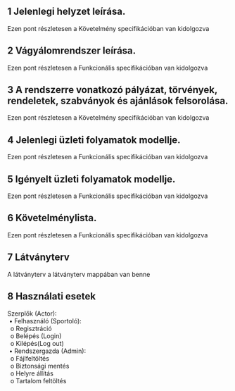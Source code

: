 ## 1 Jelenlegi helyzet leírása.</br>

Ezen pont részletesen a Követelmény specifikációban van kidolgozva

## 2 Vágyálomrendszer leírása.</br>

Ezen pont részletesen a Funkcionális specifikációban van kidolgozva

## 3 A rendszerre vonatkozó pályázat, törvények, rendeletek, szabványok és ajánlások felsorolása.</br>

Ezen pont részletesen a Követelmény specifikációban van kidolgozva

## 4 Jelenlegi üzleti folyamatok modellje.</br>

Ezen pont részletesen a Funkcionális specifikációban van kidolgozva

## 5 Igényelt üzleti folyamatok modellje.</br>

Ezen pont részletesen a Funkcionális specifikációban van kidolgozva

## 6 Követelménylista.</br>

Ezen pont részletesen a Funkcionális specifikációban van kidolgozva

## 7 Látványterv

A látványterv a látványterv mappában van benne

## 8 Használati esetek

Szerplők (Actor):</br>
&nbsp;•	Felhasználó (Sportoló):</br>
&ensp;o	Regisztráció</br>
&ensp;o	Belépés (Login)</br>
&ensp;o	Kilépés(Log out)</br>
&nbsp;•	Rendszergazda (Admin):</br>
&ensp;o	Fájlfeltöltés</br>
&ensp;o	Biztonsági mentés</br>
&ensp;o	Helyre állítás</br>
&ensp;o	Tartalom feltöltés</br>


